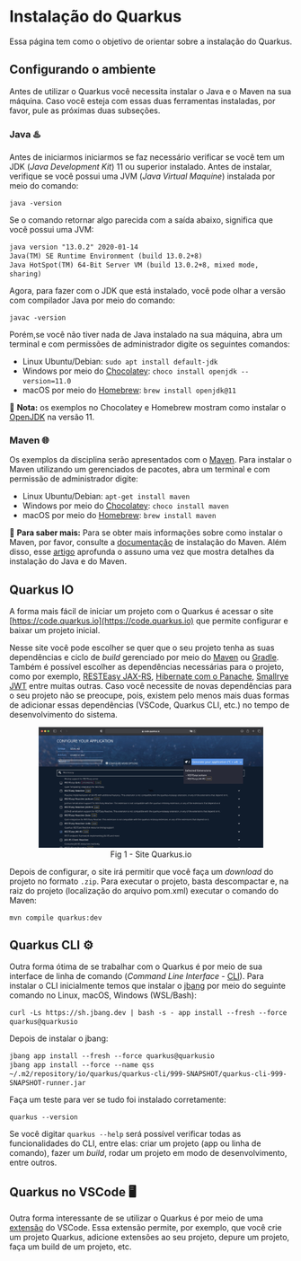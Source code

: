 # Instalação do Quarkus

Essa página tem como o objetivo de orientar sobre a instalação do Quarkus.

## Configurando o ambiente

Antes de utilizar o Quarkus você necessita instalar o Java e o Maven na sua máquina. Caso você esteja com essas duas ferramentas instaladas, por favor, pule as próximas duas subseções.

### Java ♨️

Antes de iniciarmos iniciarmos se faz necessário verificar se você tem um JDK (*Java Development Kit*) 11 ou superior instalado. Antes de instalar, verifique se você possui uma JVM (*Java Virtual Maquine*) instalada por meio do comando:

    java -version

Se o comando retornar algo parecida com a saída abaixo, significa que você possui uma JVM:

```
java version "13.0.2" 2020-01-14
Java(TM) SE Runtime Environment (build 13.0.2+8)
Java HotSpot(TM) 64-Bit Server VM (build 13.0.2+8, mixed mode, sharing)
```

Agora, para fazer com o JDK que está instalado, você pode olhar a versão com compilador Java por meio do comando:

    javac -version

Porém,se você não tiver nada de Java instalado na sua máquina, abra um terminal e com permissões de administrador digite os seguintes comandos:

* Linux Ubuntu/Debian: `sudo apt install default-jdk`
* Windows por meio do [Chocolatey](https://chocolatey.org): `choco install openjdk --version=11.0`
* macOS por meio do [Homebrew](https://brew.sh/index_pt-br): `brew install openjdk@11`

🚨 **Nota:** os exemplos no Chocolatey e Homebrew mostram como instalar o [OpenJDK](https://openjdk.java.net) na versão 11.

### Maven 🌐

Os exemplos da disciplina serão apresentados com o [Maven](https://maven.apache.org). Para instalar o Maven utilizando um gerenciados de pacotes, abra um terminal e com permissão de administrador digite:

* Linux Ubuntu/Debian: `apt-get install maven`
* Windows por meio do [Chocolatey](https://chocolatey.org): `choco install maven`
* macOS por meio do [Homebrew](https://brew.sh/index_pt-br): `brew install maven`

 🚨 **Para saber mais:** Para se obter mais informações sobre como instalar o Maven, por favor, consulte a [documentação](https://maven.apache.org/install.html) de instalação do Maven. Além disso, esse [artigo](https://medium.com/beelabacademy/configurando-variáveis-de-ambiente-java-home-e-maven-home-no-windows-e-unix-d9461f783c26) aprofunda o assuno uma vez que mostra detalhes da instalação do Java e do Maven.

## Quarkus IO

A forma mais fácil de iniciar um projeto com o Quarkus é acessar o site [https://code.quarkus.io](https://code.quarkus.io) que permite configurar e baixar um projeto inicial.

Nesse site você pode escolher se quer que o seu projeto tenha as suas dependências e ciclo de *build* gerenciado por meio do [Maven](https://maven.apache.org) ou [Gradle](https://gradle.org). Também é possível escolher as dependências necessárias para o projeto, como por exemplo, [RESTEasy JAX-RS](https://quarkus.io/guides/rest-json), [Hibernate com o Panache](https://quarkus.io/guides/hibernate-orm-panache), [Smallrye JWT](https://quarkus.io/guides/security-jwt) entre muitas outras. Caso você necessite de novas dependências para o seu projeto não se preocupe, pois, existem pelo menos mais duas formas de adicionar essas dependências (VSCode, Quarkus CLI, etc.) no tempo de desenvolvimento do sistema.

<center>
    <img src="img/quarkusio.jpg" alt="Ilustração do site code.quarkus.io" width="400"/>
    <br>
    Fig 1 - Site Quarkus.io
</center>

Depois de configurar, o site irá permitir que você faça um *download* do projeto no formato `.zip`. Para executar o projeto, basta descompactar e, na raiz do projeto (localização do arquivo pom.xml) executar o comando do Maven:

    mvn compile quarkus:dev

## Quarkus CLI ⚙️

Outra forma ótima de se trabalhar com o Quarkus é por meio de sua interface de linha de comando (_Command Line Interface_ - [CLI](https://quarkus.io/guides/cli-tooling)). Para instalar o CLI inicialmente temos que instalar o [jbang](https://www.jbang.dev/download/) por meio do seguinte comando no Linux, macOS, Windows (WSL/Bash):

    curl -Ls https://sh.jbang.dev | bash -s - app install --fresh --force quarkus@quarkusio

Depois de instalar o jbang:

    jbang app install --fresh --force quarkus@quarkusio
    jbang app install --force --name qss ~/.m2/repository/io/quarkus/quarkus-cli/999-SNAPSHOT/quarkus-cli-999-SNAPSHOT-runner.jar

Faça um teste para ver se tudo foi instalado corretamente:

    quarkus --version

Se você digitar `quarkus --help` será possível verificar todas as funcionalidades do CLI, entre elas: criar um projeto (app ou linha de comando), fazer um *build*, rodar um projeto em modo de desenvolvimento, entre outros.

## Quarkus no VSCode 🖥️

Outra forma interessante de se utilizar o Quarkus é por meio de uma [extensão](https://marketplace.visualstudio.com/items?itemName=redhat.vscode-quarkus) do VSCode. Essa extensão permite, por exemplo, que você crie um projeto Quarkus, adicione extensões ao seu projeto, depure um projeto, faça um build de um projeto, etc.